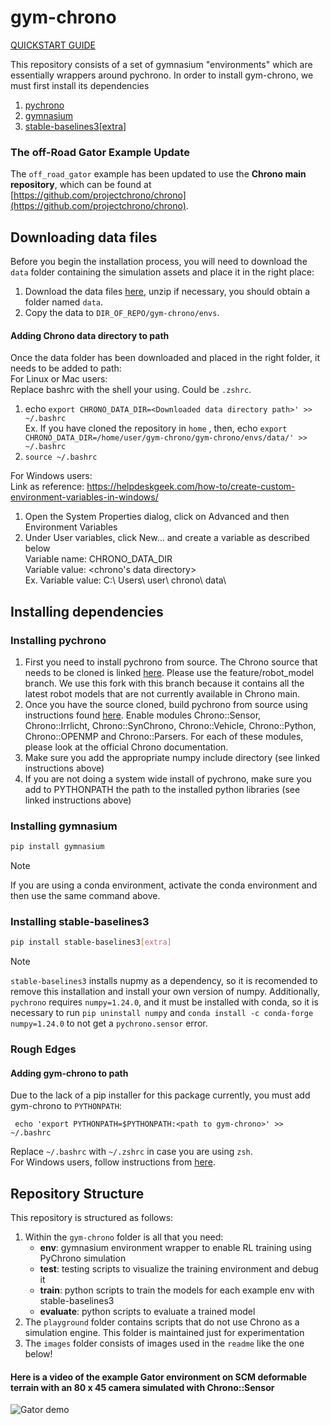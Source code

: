 # gym-chrono

[QUICKSTART GUIDE](/docker/)

This repository consists of a set of gymnasium "environments" which are essentially wrappers around pychrono. In order to install gym-chrono, we must first install its dependencies
1) [pychrono](https://github.com/zzhou292/chrono/tree/feature/robot_model)
2) [gymnasium](https://pypi.org/project/gymnasium/)
3) [stable-baselines3[extra]](https://pypi.org/project/stable-baselines3/)

### The off-Road Gator Example Update

The `off_road_gator` example has been updated to use the **Chrono main repository**, which can be found at [https://github.com/projectchrono/chrono](https://github.com/projectchrono/chrono).

## Downloading data files
Before you begin the installation process, you will need to download the `data` folder containing the simulation assets and place it in the right place:
1) Download the data files [here](https://drive.google.com/drive/folders/1u4nwAlpPXtgkSJeBLlSM9B_utEoUIY41?usp=drive_link), unzip if necessary, you should obtain a folder named `data`.
2) Copy the data to `DIR_OF_REPO/gym-chrono/envs`.

#### Adding Chrono data directory to path
Once the data folder has been downloaded and placed in the right folder, it needs to be added to path:  
For Linux or Mac users:  
  Replace bashrc with the shell your using. Could be `.zshrc`.  
  1. echo `export CHRONO_DATA_DIR=<Downloaded data directory path>' >> ~/.bashrc`  
      Ex. If you have cloned the repository in `home` , then, echo `export CHRONO_DATA_DIR=/home/user/gym-chrono/gym-chrono/envs/data/' >> ~/.bashrc`  
  2. `source ~/.bashrc`

For Windows users:  
  Link as reference: https://helpdeskgeek.com/how-to/create-custom-environment-variables-in-windows/  
  1. Open the System Properties dialog, click on Advanced and then Environment Variables  
  2. Under User variables, click New... and create a variable as described below  
      Variable name: CHRONO_DATA_DIR  
      Variable value: <chrono's data directory>  
          Ex. Variable value: C:\ Users\ user\ chrono\ data\

## Installing dependencies
### Installing pychrono
1) First you need to install pychrono from source. The Chrono source that needs to be cloned is linked [here](https://github.com/zzhou292/chrono/tree/feature/robot_model). Please use the feature/robot_model branch. We use this fork with this branch because it contains all the latest robot models that are not currently available in Chrono main.
2) Once you have the source cloned, build pychrono from source using instructions found [here]([url](https://api.projectchrono.org/module_python_installation.html)https://api.projectchrono.org/module_python_installation.html). Enable modules Chrono::Sensor, Chrono::Irrlicht, Chrono::SynChrono, Chrono::Vehicle, Chrono::Python, Chrono::OPENMP and Chrono::Parsers. For each of these modules, please look at the official Chrono documentation.
3) Make sure you add the appropriate numpy include directory (see linked instructions above)
4) If you are not doing a system wide install of pychrono, make sure you add to PYTHONPATH the path to the installed python libraries (see linked instructions above)
### Installing gymnasium
```bash
pip install gymnasium
```
> [!NOTE]
> If you are using a conda environment, activate the conda environment and then use the same command above.  

### Installing stable-baselines3
```bash
pip install stable-baselines3[extra] 
```

> [!NOTE]
> `stable-baselines3` installs nupmy as a dependency, so it is recomended to remove this installation and install your own version of numpy. Additionally, `pychrono` requires `numpy=1.24.0`, and it must be installed with conda, so it is necessary to run `pip uninstall numpy` and `conda install -c conda-forge numpy=1.24.0` to not get a `pychrono.sensor` error.
### Rough Edges
#### Adding gym-chrono to path
Due to the lack of a pip installer for this package currently, you must add gym-chrono to `PYTHONPATH`:
```
 echo 'export PYTHONPATH=$PYTHONPATH:<path to gym-chrono>' >> ~/.bashrc
```
Replace `~/.bashrc` with `~/.zshrc` in case you are using `zsh`.<br>
For Windows users, follow instructions from [here](https://helpdeskgeek.com/how-to/create-custom-environment-variables-in-windows/).

     
## Repository Structure

This repository is structured as follows:
1. Within the `gym-chrono` folder is all that you need:
   - **env**: gymnasium environment wrapper to enable RL training using PyChrono simulation
   - **test**: testing scripts to visualize the training environment and debug it
   - **train**: python scripts to train the models for each example env with stable-baselines3
   - **evaluate**: python scripts to evaluate a trained model
2. The `playground` folder contains scripts that do not use Chrono as a simulation engine. This folder is maintained just for experimentation
3. The `images` folder consists of images used in the `readme` like the one below!

#### Here is a video of the example Gator environment on SCM deformable terrain with an 80 x 45 camera simulated with Chrono::Sensor   
![Gator demo](https://github.com/projectchrono/gym-chrono/blob/master/images/gator.gif)
